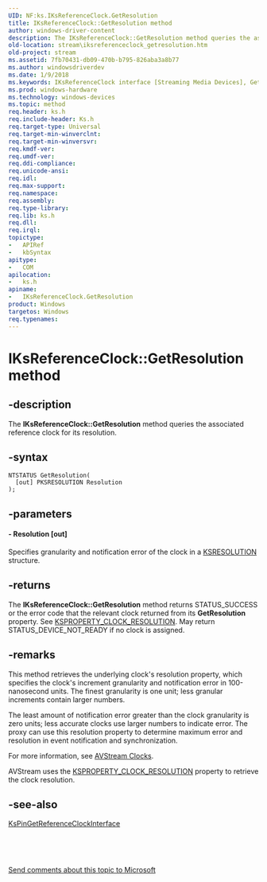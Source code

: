 ```yaml
---
UID: NF:ks.IKsReferenceClock.GetResolution
title: IKsReferenceClock::GetResolution method
author: windows-driver-content
description: The IKsReferenceClock::GetResolution method queries the associated reference clock for its resolution.
old-location: stream\iksreferenceclock_getresolution.htm
old-project: stream
ms.assetid: 7fb70431-db09-470b-b795-826aba3a8b77
ms.author: windowsdriverdev
ms.date: 1/9/2018
ms.keywords: IKsReferenceClock interface [Streaming Media Devices], GetResolution method, IKsReferenceClock::GetResolution, GetResolution method [Streaming Media Devices], stream.iksreferenceclock_getresolution, GetResolution method [Streaming Media Devices], IKsReferenceClock interface, GetResolution, avintfc_941baf81-e369-45bc-a798-15270a6d8a29.xml, ks/IKsReferenceClock::GetResolution, IKsReferenceClock
ms.prod: windows-hardware
ms.technology: windows-devices
ms.topic: method
req.header: ks.h
req.include-header: Ks.h
req.target-type: Universal
req.target-min-winverclnt: 
req.target-min-winversvr: 
req.kmdf-ver: 
req.umdf-ver: 
req.ddi-compliance: 
req.unicode-ansi: 
req.idl: 
req.max-support: 
req.namespace: 
req.assembly: 
req.type-library: 
req.lib: ks.h
req.dll: 
req.irql: 
topictype:
-	APIRef
-	kbSyntax
apitype:
-	COM
apilocation:
-	ks.h
apiname:
-	IKsReferenceClock.GetResolution
product: Windows
targetos: Windows
req.typenames: 
---
```


# IKsReferenceClock::GetResolution method


## -description


The <b>IKsReferenceClock::GetResolution</b> method queries the associated reference clock for its resolution.


## -syntax


````
NTSTATUS GetResolution(
  [out] PKSRESOLUTION Resolution
);
````


## -parameters




#### - Resolution [out]

Specifies granularity and notification error of the clock in a <a href="..\ks\ns-ks-ksresolution.md">KSRESOLUTION</a> structure.


## -returns


The <b>IKsReferenceClock::GetResolution</b> method returns STATUS_SUCCESS or the error code that the relevant clock returned from its <b>GetResolution</b> property. See <a href="https://msdn.microsoft.com/library/windows/hardware/ff565092">KSPROPERTY_CLOCK_RESOLUTION</a>. May return STATUS_DEVICE_NOT_READY if no clock is assigned.



## -remarks


This method retrieves the underlying clock's resolution property, which specifies the clock's increment granularity and notification error in 100-nanosecond units. The finest granularity is one unit; less granular increments contain larger numbers.

The least amount of notification error greater than the clock granularity is zero units; less accurate clocks use larger numbers to indicate  error. The proxy can use this resolution property to determine maximum error and resolution in event notification and synchronization.

For more information, see <a href="https://msdn.microsoft.com/fc1d5bca-72e3-48e2-b46f-09a13bba83b4">AVStream Clocks</a>.

AVStream uses the <a href="https://msdn.microsoft.com/library/windows/hardware/ff565092">KSPROPERTY_CLOCK_RESOLUTION</a> property to retrieve the clock resolution.



## -see-also

<a href="..\ks\nf-ks-kspingetreferenceclockinterface.md">KsPinGetReferenceClockInterface</a>

 

 

<a href="mailto:wsddocfb@microsoft.com?subject=Documentation%20feedback [stream\stream]:%20IKsReferenceClock::GetResolution method%20 RELEASE:%20(1/9/2018)&amp;body=%0A%0APRIVACY STATEMENT%0A%0AWe use your feedback to improve the documentation. We don't use your email address for any other purpose, and we'll remove your email address from our system after the issue that you're reporting is fixed. While we're working to fix this issue, we might send you an email message to ask for more info. Later, we might also send you an email message to let you know that we've addressed your feedback.%0A%0AFor more info about Microsoft's privacy policy, see http://privacy.microsoft.com/en-us/default.aspx." title="Send comments about this topic to Microsoft">Send comments about this topic to Microsoft</a>


